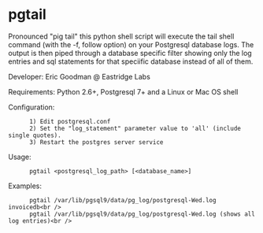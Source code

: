 pgtail
======

Pronounced "pig tail" this python shell script will execute the tail shell command (with the -f, follow option) on your Postgresql database logs. The output is then piped through a database specific filter showing only the log entries and sql statements for that speciific database instead of all of them.

Developer: Eric Goodman @ Eastridge Labs

Requirements: Python 2.6+, Postgresql 7+ and a Linux or Mac OS shell

Configuration:

          1) Edit postgresql.conf
          2) Set the "log_statement" parameter value to 'all' (include single quotes).
          3) Restart the postgres server service

Usage:

          pgtail <postgresql_log_path> [<database_name>]

Examples:

          pgtail /var/lib/pgsql9/data/pg_log/postgresql-Wed.log invoicedb<br />
          pgtail /var/lib/pgsql9/data/pg_log/postgresql-Wed.log (shows all log entries)<br />

